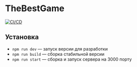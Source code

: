 # TheBestGame

[![CI/CD](https://github.com/GameMiddleFrontend/TheBestGame/actions/workflows/ci-cd.yml/badge.svg)](https://github.com/GameMiddleFrontend/TheBestGame/actions/workflows/ci-cd.yml)

## Установка
- `npm run dev` — запуск версии для разработки
- `npm run build` — сборка стабильной версии
- `npm run start` — сборка и запуск сервера на 3000 порту
